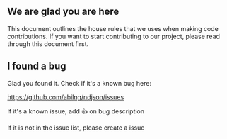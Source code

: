 ## We are glad you are here

This document outlines the house rules that we uses when making code contributions. If you want to start contributing to our project, please read through this document first.

## I found a bug

Glad you found it. Check if it's a known bug here:

https://github.com/abilng/ndjson/issues

If it's a known issue, add :+1: on bug description 

If it is not in the issue list, please create a issue

